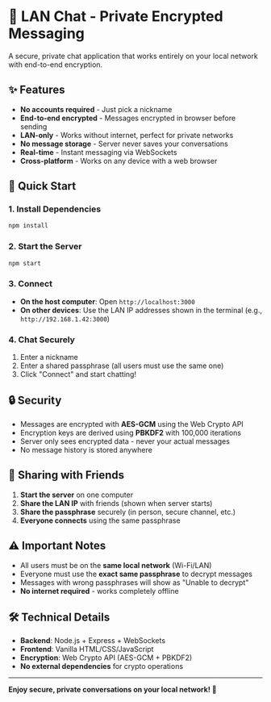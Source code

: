 # 🔐 LAN Chat - Private Encrypted Messaging

A secure, private chat application that works entirely on your local network with end-to-end encryption.

## ✨ Features

- **No accounts required** - Just pick a nickname
- **End-to-end encrypted** - Messages encrypted in browser before sending
- **LAN-only** - Works without internet, perfect for private networks
- **No message storage** - Server never saves your conversations
- **Real-time** - Instant messaging via WebSockets
- **Cross-platform** - Works on any device with a web browser

## 🚀 Quick Start

### 1. Install Dependencies
```bash
npm install
```

### 2. Start the Server
```bash
npm start
```

### 3. Connect
- **On the host computer**: Open `http://localhost:3000`
- **On other devices**: Use the LAN IP addresses shown in the terminal (e.g., `http://192.168.1.42:3000`)

### 4. Chat Securely
1. Enter a nickname
2. Enter a shared passphrase (all users must use the same one)
3. Click "Connect" and start chatting!

## 🔒 Security

- Messages are encrypted with **AES-GCM** using the Web Crypto API
- Encryption keys are derived using **PBKDF2** with 100,000 iterations
- Server only sees encrypted data - never your actual messages
- No message history is stored anywhere

## 📱 Sharing with Friends

1. **Start the server** on one computer
2. **Share the LAN IP** with friends (shown when server starts)
3. **Share the passphrase** securely (in person, secure channel, etc.)
4. **Everyone connects** using the same passphrase

## ⚠️ Important Notes

- All users must be on the **same local network** (Wi-Fi/LAN)
- Everyone must use the **exact same passphrase** to decrypt messages
- Messages with wrong passphrases will show as "Unable to decrypt"
- **No internet required** - works completely offline

## 🛠 Technical Details

- **Backend**: Node.js + Express + WebSockets
- **Frontend**: Vanilla HTML/CSS/JavaScript
- **Encryption**: Web Crypto API (AES-GCM + PBKDF2)
- **No external dependencies** for crypto operations

---

**Enjoy secure, private conversations on your local network! 🎉**
